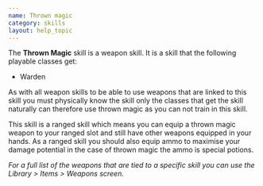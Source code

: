 ```yaml
---
name: Thrown magic
category: skills
layout: help_topic
---
```

The **Thrown Magic** skill is a weapon skill. It is a skill that the following playable classes get:

*   Warden

As with all weapon skills to be able to use weapons that are linked to this skill you must physically know the skill only the classes that get the skill naturally can therefore use thrown magic as you can not train in this skill.

This skill is a ranged skill which means you can equip a thrown magic weapon to your ranged slot and still have other weapons equipped in your hands. As a ranged skill you should also equip ammo to maximise your damage potential in the case of thrown magic the ammo is special potions.

_For a full list of the weapons that are tied to a specific skill you can use the Library > Items > Weapons screen._